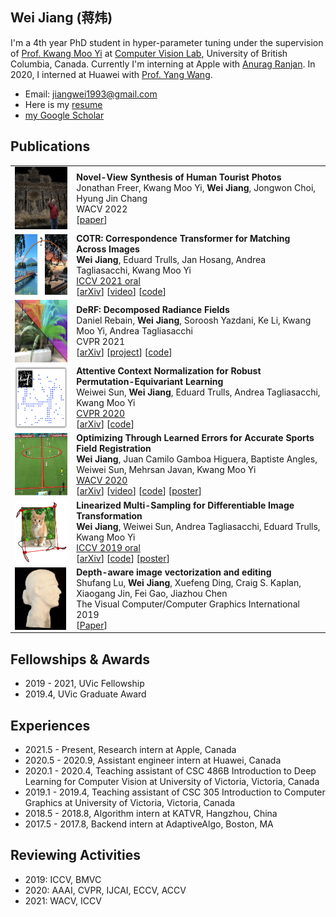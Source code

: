 ## Wei Jiang (蒋炜)

I'm a 4th year PhD student in hyper-parameter tuning under the supervision of [Prof. Kwang Moo Yi](https://www.cs.ubc.ca/~kmyi/) at [Computer Vision Lab](https://vision.cs.ubc.ca/), University of British Columbia, Canada.
Currently I'm interning at Apple with [Anurag Ranjan](https://anuragranj.github.io/). In 2020, I interned at Huawei with [Prof. Yang Wang](https://www.cs.umanitoba.ca/~ywang/).

* Email: jiangwei1993@gmail.com
* Here is my [resume](./pdfs/jw_resume.pdf)
* [my Google Scholar](https://scholar.google.com/citations?user=OsqGLUAAAAAJ&hl)

## Publications

|                                                              |                                                              |
| :----------------------------------------------------------- | ------------------------------------------------------------ |
| <img style="float: left;" src="./figs/3d_photo.png" height="100"> | **Novel-View Synthesis of Human Tourist Photos**<br />Jonathan Freer, Kwang Moo Yi, **Wei Jiang**, Jongwon Choi, Hyung Jin Chang<br />WACV 2022<br />[[paper](https://openaccess.thecvf.com/content/WACV2022/papers/Freer_Novel-View_Synthesis_of_Human_Tourist_Photos_WACV_2022_paper.pdf)]|
| <img style="float: left;" src="./figs/cotr.png" height="100"> | **COTR: Correspondence Transformer for Matching Across Images**<br />**Wei Jiang**, Eduard Trulls, Jan Hosang, Andrea Tagliasacchi, Kwang Moo Yi<br />[ICCV 2021 oral](https://youtu.be/bOZ12kgfn3E)<br />[[arXiv](https://arxiv.org/abs/2103.14167)] [[video](./vids/cotr/README.html)] [[code](https://github.com/ubc-vision/COTR)]|
| <img style="float: left;" src="./figs/derf.png" height="100"> | **DeRF: Decomposed Radiance Fields**<br />Daniel Rebain, **Wei Jiang**, Soroosh Yazdani, Ke Li, Kwang Moo Yi, Andrea Tagliasacchi<br />CVPR 2021<br />[[arXiv](https://arxiv.org/abs/2011.12490)] [[project](https://ubc-vision.github.io/derf/)] [[code](https://github.com/ubc-vision/derf/)] |
| <img style="float: left;" src="./figs/acne.png" height="100"> | **Attentive Context Normalization for Robust Permutation-Equivariant Learning**<br />Weiwei Sun, **Wei Jiang**, Eduard Trulls, Andrea Tagliasacchi, Kwang Moo Yi<br />[CVPR 2020](https://www.youtube.com/watch?v=sBxguUF3XAQ)<br />[[arXiv](https://arxiv.org/abs/1907.02545)] [[code](https://github.com/vcg-uvic/acne)] |
| <img style="float: left;" src="./figs/sportsfield.png" height="100"> | **Optimizing Through Learned Errors for Accurate Sports Field Registration**<br />**Wei Jiang**, Juan Camilo Gamboa Higuera, Baptiste Angles, Weiwei Sun, Mehrsan Javan, Kwang Moo Yi<br />[WACV 2020](https://www.youtube.com/watch?v=HiE5yFoT7wY&list=PL_bDvITUYucC_TaW84be8iharg4Vj3UVj&index=1&t=4219s)<br />[[arXiv](https://arxiv.org/abs/1909.08034)] [[video](./vids/sportsfield/README.html)] [[code](https://github.com/vcg-uvic/sportsfield_release)] [[poster](./pdfs/sportsfield_poster.pdf)] |
| <img style="float: left;" src="./figs/linearized.png" height="100"> | **Linearized Multi-Sampling for Differentiable Image Transformation**<br />**Wei Jiang**, Weiwei Sun, Andrea Tagliasacchi, Eduard Trulls, Kwang Moo Yi<br />[ICCV 2019 oral](https://youtu.be/qUu1076IMWo?t=2299)<br />[[arXiv](https://arxiv.org/abs/1901.07124/)] [[code](https://github.com/vcg-uvic/linearized_multisampling_release)] [[poster](./pdfs/iccv_2019_poster.pdf)] |
| <img style="float: left;" src="./figs/diffusion_curves.png" height="100"> | **Depth-aware image vectorization and editing**<br />Shufang Lu, **Wei Jiang**, Xuefeng Ding, Craig S. Kaplan, Xiaogang Jin, Fei Gao, Jiazhou Chen<br />The Visual Computer/Computer Graphics International 2019<br />[[Paper](https://link.springer.com/article/10.1007%2Fs00371-019-01671-0)] |

## Fellowships & Awards

* 2019 - 2021, UVic Fellowship
* 2019.4, UVic Graduate Award

## Experiences

* 2021.5 - Present, Research intern at Apple, Canada
* 2020.5 - 2020.9, Assistant engineer intern at Huawei, Canada
* 2020.1 - 2020.4, Teaching assistant of CSC 486B Introduction to Deep Learning for Computer Vision at University of Victoria, Victoria, Canada
* 2019.1 - 2019.4, Teaching assistant of CSC 305 Introduction to Computer Graphics at University of Victoria, Victoria, Canada
* 2018.5 - 2018.8, Algorithm intern at KATVR, Hangzhou, China
* 2017.5 - 2017.8, Backend intern at AdaptiveAlgo, Boston, MA


## Reviewing Activities

- 2019: ICCV, BMVC
- 2020: AAAI, CVPR, IJCAI, ECCV, ACCV
- 2021: WACV, ICCV
